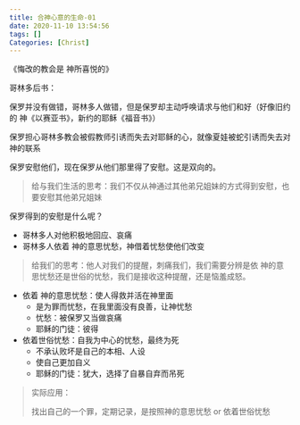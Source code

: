 ```yaml
---
title: 合神心意的生命-01
date: 2020-11-10 13:54:56
tags: []
Categories: [Christ]
---
```


《悔改的教会是 神所喜悦的》

哥林多后书：

保罗并没有做错，哥林多人做错，但是保罗却主动呼唤请求与他们和好（好像旧约的 神《以赛亚书》，新约的耶稣《福音书》）

保罗担心哥林多教会被假教师引诱而失去对耶稣的心，就像夏娃被蛇引诱而失去对神的联系



保罗安慰他们，现在保罗从他们那里得了安慰。这是双向的。

> 给与我们生活的思考：我们不仅从神通过其他弟兄姐妹的方式得到安慰，也要安慰其他弟兄姐妹

保罗得到的安慰是什么呢？

- 哥林多人对他积极地回应、哀痛
- 哥林多人依着 神的意思忧愁，神借着忧愁使他们改变

> 给我们的思考：他人对我们的提醒，刺痛我们，我们需要分辨是依 神的意思忧愁还是世俗的忧愁，我们是接收这种提醒，还是恼羞成怒。



- 依着 神的意思忧愁：使人得救并活在神里面
  - 是为罪而忧愁，在我里面没有良善，让神忧愁
  - 忧愁：被保罗又当做哀痛
  - 耶稣的门徒：彼得
- 依着世俗忧愁：自我为中心的忧愁，最终为死
  - 不承认败坏是自己的本相、人设
  - 使自己更加自义
  - 耶稣的门徒：犹大，选择了自暴自弃而吊死





> 实际应用：
>
> 找出自己的一个罪，定期记录，是按照神的意思忧愁 or 依着世俗忧愁



